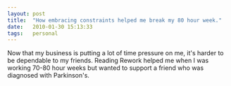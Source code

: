 ```yaml
---
layout: post
title:  "How embracing constraints helped me break my 80 hour week."
date:   2010-01-30 15:13:33
tags:   personal
---
```


Now that my business is putting a lot of time pressure on me, it's harder to be dependable to my friends. Reading Rework helped me when I was working 70-80 hour weeks but wanted to support a friend who was diagnosed with Parkinson's.


<object width="560" height="340"><param name="movie" value="http://www.youtube.com/v/Ocs_m0FqwQc&hl=en_US&fs=1&rel=0"></param><param name="allowFullScreen" value="true"></param><param name="allowscriptaccess" value="always"></param><embed src="http://www.youtube.com/v/Ocs_m0FqwQc&hl=en_US&fs=1&rel=0" type="application/x-shockwave-flash" allowscriptaccess="always" allowfullscreen="true" width="560" height="340"></embed></object>
